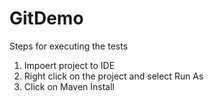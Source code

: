 # GitDemo

Steps for executing the tests
1. Impoert project to IDE
2. Right click on the project and select Run As
3. Click on Maven Install
